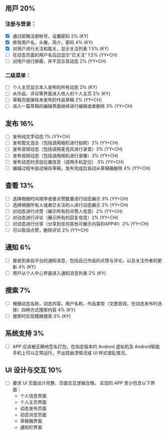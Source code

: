 ## ⽤⼾ 20%
### 注册与登录：
- [x] 通过邮箱注册帐号，设置密码 2% (KY)
- [x] 修改用户名，头像，简介，密码 4% (KY)
- [x] 对用户进行关注和取关，显示关注列表 1.5% (KY)
- [ ] 在动态页面的用户名后边显示“已关注” 1.5% (YY+CH)
- [ ] 对用户进行屏蔽，并不显示其动态 2% (YY+CH)
### 二级菜单：
- [ ] 个人主页显示本人发布的所有动态 2% (KY)
- [ ] 从作品、评论等界⾯进⼊他⼈的个人主⻚ 2% (KY)
- [ ] 草稿页面保存未发布的作品草稿 2% (YY+CH)
- [ ] 进⼊⼀篇草稿的编辑界⾯继续进行编辑或者删除 3% (YY+CH)

## 发布 16%
- [ ] 发布纯文字动态 1% (YY+CH)
- [ ] 发布图文混合（包括调用相机进行拍照）2% (YY+CH)
- [ ] 发布音频动态（包括调用麦克风进行录音）3% (YY+CH)
- [ ] 发布视频动态（包括调用相机进行录像）3% (YY+CH)
- [ ] 发布动态时添加位置信息（调用手机定位） 3% (YY+CH)
- [ ] 编辑过程中⾃动保存草稿，发布完成后自动从草稿箱删除 4% (YY+CH)

## 查看 13%
- [ ] 选择根据时间顺序或者点赞数量进行动态展示 3% (YY+CH)
- [ ] 选择根据所有人或者已关注的人进行动态展示 2% (YY+CH)
- [ ] 对动态进行点赞（展示所有的点赞人信息）2% (YY+CH)
- [ ] 对动态进行评论（展示所有的回复信息）2% (YY+CH)
- [ ] 对动态进行分享（分享到任何其他可展示内容的APP中）2% (YY+CH)
- [ ] 可以取消点赞，删除评论 2% (YY+CH)

## 通知 6%
- [ ] 接收到来⾃平台的通知消息，包括⾃⼰作品的点赞与评论，以及关注作者的更新 4% (KY)
- [ ] ⽤⼾从个⼈中⼼界⾯进⼊通知消息列表 2% (KY)

## 搜索 7%
- [ ] 根据动态名称，动态内容，用户名称，作品类型（文图音视，在动态发布时选择）四种方式搜索内容 4% (KY)
- [ ] 搜索时实现模糊搜索 3% (KY)

## 系统支持 3%
- [ ] APP 应该被正确地签名打包，在指定版本的 Android 虚拟机及 Android智能手机上可以正常运行，不出现崩溃情况或 UI 样式错乱情况。

## UI 设计与交互 10%
- [ ] 要求 UI 页面设计完整、页面交互逻辑合理。 实现的 APP 至少包含以下界面：
  - 个人信息界面
  - 个人主页界面
  - 动态发布页面
  - 动态浏览页面
  - 草稿箱界面
  - 通知栏界面
